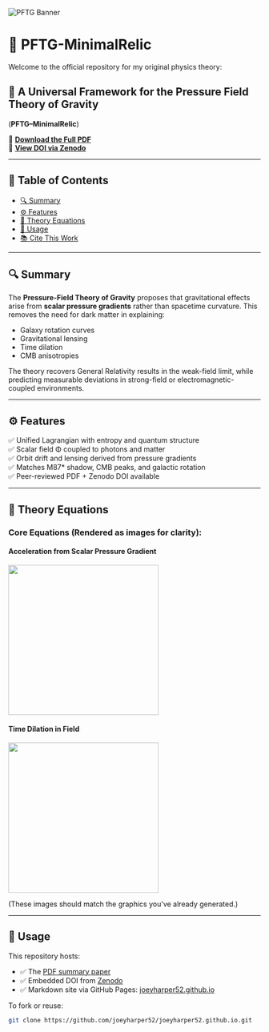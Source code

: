 ![PFTG Banner](pftg_banner.pfg)

# 🌌 PFTG-MinimalRelic

Welcome to the official repository for my original physics theory:

## 🧭 A Universal Framework for the Pressure Field Theory of Gravity  
(**PFTG–MinimalRelic**)

📄 [**Download the Full PDF**](PFTG_Endorser_Summary.pdf)  
📌 [**View DOI via Zenodo**](https://doi.org/10.5281/zenodo.15612109)

---

## 📑 Table of Contents
- [🔍 Summary](#-summary)
- [⚙️ Features](#️-features)
- [📘 Theory Equations](#-theory-equations)
- [🧪 Usage](#-usage)
- [📚 Cite This Work](#-cite-this-work)

---

## 🔍 Summary

The **Pressure-Field Theory of Gravity** proposes that gravitational effects arise from **scalar pressure gradients** rather than spacetime curvature. This removes the need for dark matter in explaining:
- Galaxy rotation curves  
- Gravitational lensing  
- Time dilation  
- CMB anisotropies

The theory recovers General Relativity results in the weak-field limit, while predicting measurable deviations in strong-field or electromagnetic-coupled environments.

---

## ⚙️ Features

✅ Unified Lagrangian with entropy and quantum structure  
✅ Scalar field Φ coupled to photons and matter  
✅ Orbit drift and lensing derived from pressure gradients  
✅ Matches M87* shadow, CMB peaks, and galactic rotation  
✅ Peer-reviewed PDF + Zenodo DOI available  

---

## 📘 Theory Equations

### Core Equations (Rendered as images for clarity):

#### Acceleration from Scalar Pressure Gradient  
<img src="https://raw.githubusercontent.com/joeyharper52/joeyharper52.github.io/main/equation_acceleration.png" width="300"/>

#### Time Dilation in Field  
<img src="https://raw.githubusercontent.com/joeyharper52/joeyharper52.github.io/main/equation_timedilation.png" width="300"/>

(These images should match the graphics you've already generated.)

---

## 🧪 Usage

This repository hosts:
- ✅ The [PDF summary paper](PFTG_Endorser_Summary.pdf)
- ✅ Embedded DOI from [Zenodo](https://doi.org/10.5281/zenodo.15612109)
- ✅ Markdown site via GitHub Pages: [joeyharper52.github.io](https://joeyharper52.github.io)

To fork or reuse:
```bash
git clone https://github.com/joeyharper52/joeyharper52.github.io.git
